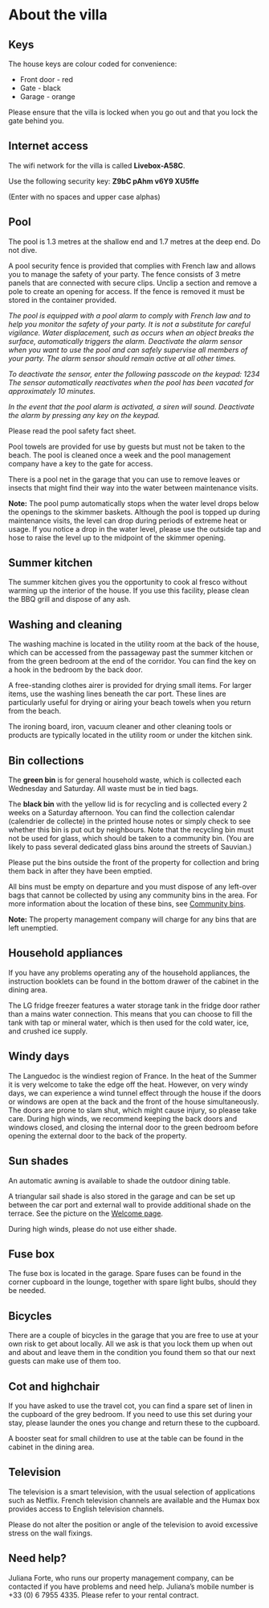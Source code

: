 # About the villa


## Keys 

The house keys are colour coded for convenience: 

- Front door - red 
- Gate - black 
- Garage - orange

Please ensure that the villa is locked when you go out and that you lock the gate behind
you.

## Internet access

The wifi network for the villa is called **Livebox-A58C**.

Use the following security key: **Z9bC pAhm v6Y9 XU5ffe**

(Enter with no spaces and upper case alphas)

## Pool

The pool is 1.3 metres at the shallow end and 1.7 metres at the deep end. Do not dive.

A pool security fence is provided that complies with French law and allows you to manage the safety of your party. The fence consists of 3 metre panels that are connected with secure clips. Unclip a section and remove a pole to create an opening for access. If the fence is removed it must be stored in the container provided.  


*The pool is equipped with a pool alarm to comply with French law and to help you monitor
the safety of your party. It is not a substitute for careful vigilance. Water displacement,
such as occurs when an object breaks the surface, automatically triggers the alarm.
Deactivate the alarm sensor when you want to use the pool and can safely supervise all
members of your party. The alarm sensor should remain active at all other times.*

*To deactivate the sensor, enter the following passcode on the keypad: 1234
The sensor automatically reactivates when the pool has been vacated for approximately
10 minutes.*

*In the event that the pool alarm is activated, a siren will sound. Deactivate the alarm by
pressing any key on the keypad.*

Please read the pool safety fact sheet.

Pool towels are provided for use by guests but must not be taken to the beach.
The pool is cleaned once a week and the pool management company have a key to the
gate for access.

There is a pool net in the garage that you can use to remove leaves or insects that might find
their way into the water between maintenance visits.

**Note:** The pool pump automatically stops when the water level drops below the openings to the skimmer baskets. Although the pool is topped up during maintenance visits, the level can
drop during periods of extreme heat or usage. If you notice a drop in the water level,
please use the outside tap and hose to raise the level up to the midpoint of the skimmer
opening.

## Summer kitchen

The summer kitchen gives you the opportunity to cook al fresco without warming up the
interior of the house. If you use this facility, please clean the BBQ grill and dispose of any ash. 

## Washing and cleaning

The washing machine is located in the utility room at the back of the house, which can be
accessed from the passageway past the summer kitchen or from the green bedroom at the end of the corridor. You can find the key on a hook in the bedroom by the back door.

A free-standing clothes airer is provided for drying small items. For larger items, use the washing lines beneath the car port. These lines are particularly useful for drying or airing your beach towels when you return from the beach.

The ironing board, iron, vacuum cleaner and other cleaning tools or products are typically located in the utility room or under the kitchen sink.

## Bin collections

The **green bin** is for general household waste, which is collected each Wednesday and Saturday. All waste must be in tied bags.

The **black bin** with the yellow lid is for recycling and is collected every 2 weeks on a
Saturday afternoon. You can find the collection calendar (calendrier de collecte) in the printed house notes or simply check to see whether this bin is put out by neighbours. Note
that the recycling bin must not be used for glass, which should be taken to a community bin. (You are likely to pass several dedicated glass bins around the streets of Sauvian.)

Please put the bins outside the front of the property for collection and bring them back in after they have been emptied. 

All bins must be empty on departure and you must dispose of any left-over bags that cannot be collected by using any community bins in the area. For more information about the location of these bins, see [Community bins](localamenities.md#commmunity-bins). 

**Note:** The property management company will charge for any bins that are left unemptied.


## Household appliances

If you have any problems operating any of the household appliances, the instruction
booklets can be found in the bottom drawer of the cabinet in the dining area.

The LG fridge freezer features a water storage tank in the fridge door rather than a mains
water connection. This means that you can choose to fill the tank with tap or mineral water,
which is then used for the cold water, ice, and crushed ice supply.


## Windy days

The Languedoc is the windiest region of France. In the heat of the Summer it is very welcome to take the edge off the heat. However, on very windy days, we can experience a wind tunnel effect through the house if the doors or windows are open at the back and the front of the house  simultaneously. The doors are prone to slam shut, which might cause injury, so please take
care. During high winds, we recommend keeping the back doors and windows closed, and
closing the internal door to the green bedroom before opening the external door to the back of the property.

## Sun shades

An automatic awning is available to shade the outdoor dining table. 

A triangular sail shade is also stored in the garage and can be set up between the car port and external wall to provide additional shade on the terrace. See the picture on the [Welcome page](index.md).

During high winds, please do not use either shade. 

## Fuse box

The fuse box is located in the garage. Spare fuses can be found in the corner cupboard in
the lounge, together with spare light bulbs, should they be needed.

## Bicycles

There are a couple of bicycles in the garage that you are free to use at your own risk to get
about locally. All we ask is that you lock them up when out and about and leave them in
the condition you found them so that our next guests can make use of them too.

## Cot and highchair

If you have asked to use the travel cot, you can find a spare set of linen in the cupboard of the grey bedroom. If you need to use this set during your stay, please launder the ones you change and return these to the cupboard.

A booster seat for small children to use at the table can be found in the cabinet in the dining area. 

## Television

The television is a smart television, with the usual selection of applications such as Netflix. French television channels are available and the Humax box provides access to English television channels.   

Please do not alter the position or angle of the television to avoid excessive stress on the
wall fixings.

## Need help? 

Juliana Forte, who runs our property management company, can be contacted if you have
problems and need help. Juliana’s mobile number is +33 (0) 6 7955 4335. Please refer to
your rental contract.
